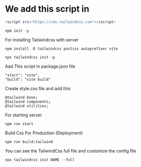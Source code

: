 # We add this script in <head>
```bash
<script src="https://cdn.tailwindcss.com"></script>
```
```
npm init -y
```
For installing Tailwindcss with server
```
npm install -D tailwindcss postcss autoprefixer vite
```
```
npx tailwindcss init -p
```
Aad This script in package.json file
```
"start": "vite",
"build": "vite build"
```
Create style.css file and add this
```
@tailwind base;
@tailwind components;
@tailwind utilities;
```
For starting server
```
npm run start
```
Build Css For Production (Deployment)
```
npm run build:tailwind
```
You can see the TailwindCss full file and customize the config file 
```
npx tailwindcss init NAME --full
```
